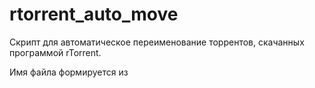 rtorrent_auto_move
==================

Скрипт для автоматическое переименование торрентов, скачанных программой rTorrent.

Имя файла формируется из <title> страницы прописанной в комментарии *.torrent файла


### Установка
1. Добавить в `/home/user/.rtorrent.rc` строку:
2. 
  system.method.set_key = event.download.finished,auto_move,"execute=/home/user/rtorrent_auto_move/tor.php,$d.get_base_path=,$d.get_name=,$d.get_custom2="

2. Перезапустить rtorrent:
3. 
  sudo /etc/init.d/rtorrentInit.sh restart

3. Загрузить скрипт `tor.php` в `/home/user/rtorrent_auto_move/tor.php`

4. Дать права за запуск:
  
  chmod +x /home/user/rtorrent_auto_move/tor.php
